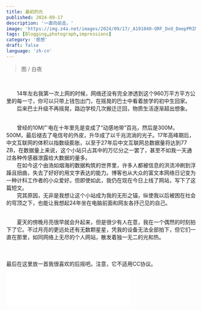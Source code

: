 ```yaml
---
title: 最初的光
published: 2024-09-17
description: '一直向前走。'
image: 'https://img.z4a.net/images/2024/09/17/_A191040-ORF_DxO_DeepPRIMEXD--SR240601.jpeg'
tags: [Blogging,photograph,impressions]
category: '感想'
draft: false 
language: 'zh-cn'
---
```



> 图 / 白夜


&nbsp;  

　　14年左右我第一次上网的时候，网络还没有完全渗透到这个960万平方平方公里的每一寸，你可以只带上钱包出门，在摇晃的巴士中看着放学的初中生回家。  
　　后来巴士升级不再摇晃，路边学校几次搬迁迁回，物质生活逐渐超出想象。  
&nbsp;  

　　曾经的10M广电在十年里先是变成了“动感地带”百兆，然后是300M，500M，最后褪去了电信号的外皮，升华成了以千兆流淌的光子。17年高峰期后，中文互联网的体积以指数级膨胀，以至于27年后中文互联网总数据量将达到77 ZB，在数据量上来说，这个小站只占其中的万亿分之一罢了，甚至不如我一天通过各种传感器泄露给大数据的量多。  
　　在如今这个由浩如烟海的数据构筑的世界里，许多人都被信息的洪流冲刷到浮躁且扭曲，失去了好好的用文字表达的能力。博客也从大众的富文本网络日记变为 一种计科工作者的小众爱好。但即使如此，我仍在现在今日上线了网站，写下了这篇短文。   
　　究其原因，无非是我想让这个小站成为我的无形之锚，纵使我以后被困在社会的穹顶之下，也能让我想起24年坐在电脑前面和网友各抒己见的自己。  
&nbsp;  

　　夏天的傍晚月亮很早就会升起来，但是很少有人在意，我在一个偶然的时刻拍下了它。不过月亮的更远处还有无数颗星星，凭我的设备无法全部拍下，但它们一直在那里，如同网络上无尽的个人网站，散发着独一无二的光和热。  
&nbsp;  
　
&nbsp;  

最后在这里放一首我很喜欢的后摇吧。注意，它不适用CC协议。
<iframe
 frameborder="no" border="0" marginwidth="0" marginheight="0" width=330 height=86 src="//music.163.com/outchain/player?type=2&id=16957480&auto=0&height=66"
>
</iframe>

